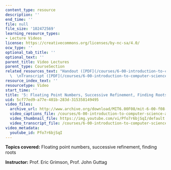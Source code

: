 ```yaml
---
content_type: resource
description: ''
end_time: ''
file: null
file_size: '102472569'
learning_resource_types:
- Lecture Videos
license: https://creativecommons.org/licenses/by-nc-sa/4.0/
ocw_type: ''
optional_tab_title: ''
optional_text: ''
parent_title: Video Lectures
parent_type: CourseSection
related_resources_text: "Handout ([PDF](/courses/6-00-introduction-to-computer-science-and-programming-fall-2008/resources/lec5))\
  \  \nTranscript ([PDF](/courses/6-00-introduction-to-computer-science-and-programming-fall-2008/resources/6-00f08-l05))"
resource_index_text: ''
resourcetype: Video
start_time: ''
title: '5: Floating Point Numbers, Successive Refinement, Finding Roots'
uid: 5cf77ed9-a77e-401b-283d-315358149495
video_files:
  archive_url: http://www.archive.org/download/MIT6.00F08/mit-6-00-f08-lec05_300k.mp4
  video_captions_file: /courses/6-00-introduction-to-computer-science-and-programming-fall-2008/9e07b9db5ca65ad98a5a7ac057c87fd0_Pfo7r6bjSqI.vtt
  video_thumbnail_file: https://img.youtube.com/vi/Pfo7r6bjSqI/default.jpg
  video_transcript_file: /courses/6-00-introduction-to-computer-science-and-programming-fall-2008/b91c0ebe9f089dcae5ac7c025938cf51_Pfo7r6bjSqI.pdf
video_metadata:
  youtube_id: Pfo7r6bjSqI
---
```


**Topics covered:** Floating point numbers, successive refinement, finding roots

**Instructor:** Prof. Eric Grimson, Prof. John Guttag

